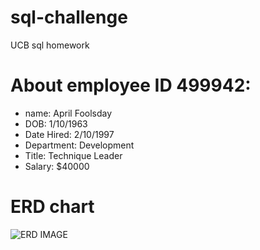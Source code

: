 # sql-challenge
UCB sql homework

# About employee ID 499942:
- name: April Foolsday
- DOB: 1/10/1963
- Date Hired: 2/10/1997
- Department: Development
- Title: Technique Leader
- Salary: $40000

# ERD chart
![ERD IMAGE](https://github.com/jj2798nyu/sql-challenge/blob/main/EmployeeSQL/ERD.png)
